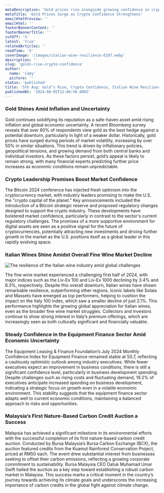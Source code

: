 ```yaml
---
metaDescription: 'Gold prices rise alongside growing confidence in crypto markets. What’s driving investor sentiment?'
metaTitle: 'Gold Prices Surge as Crypto Confidence Strengthens'
emailHtmlPreview: ''
emailHtml: ''
footerBannerContent: ''
footerBannerTitle: ''
cutOff: '5'
latest: 'true'
relatedArticles: ''
readTime: '5'
coverImage: '/images/italian-wine-resilience-E1OT.webp'
description: ''
slug: 'golds-rise-crypto-confidence'
author:
  name: 'Camy'
  picture: ''
status: 'published'
title: '5th Aug: Gold’s Rise, Crypto Confidence, Italian Wine Resilience '
publishedAt: '2024-08-05T12:06:56.000Z'
---
```


### Gold Shines Amid Inflation and Uncertainty

Gold continues solidifying its reputation as a safe-haven asset amid rising inflation and global economic uncertainty. A recent Bloomberg survey reveals that over 60% of respondents view gold as the best hedge against a potential downturn, particularly in light of a weaker dollar. Historically, gold prices have surged during periods of market volatility, increasing by over 50% in similar situations. This trend is driven by inflationary policies, geopolitical tensions, and growing demand from both central banks and individual investors. As these factors persist, gold’s appeal is likely to remain strong, with many financial experts predicting further price increases as economic conditions remain unpredictable.

### Crypto Leadership Promises Boost Market Confidence

The Bitcoin 2024 conference has injected fresh optimism into the cryptocurrency market, with industry leaders promising to make the U.S. the "crypto capital of the planet." Key announcements included the introduction of a Bitcoin strategic reserve and proposed regulatory changes designed to support the crypto industry. These developments have bolstered market confidence, particularly in contrast to the sector's current regulatory challenges. The promises of a more supportive environment for digital assets are seen as a positive signal for the future of cryptocurrencies, potentially attracting new investments and driving further growth in the market as the U.S. positions itself as a global leader in this rapidly evolving space.

### Italian Wines Shine Amidst Overall Fine Wine Market Decline

![The resilience of the Italian wine industry amid global challenges](/images/italian-wine-resilience-cyMz.webp)

The fine wine market experienced a challenging first half of 2024, with major indices such as the Liv-Ex 100 and Liv-Ex 1000 declining by 3.4% and 6.3%, respectively. Despite this overall downturn, Italian wines have shown remarkable resilience, outperforming other regions. Iconic labels like Solaia and Masseto have emerged as top performers, helping to cushion the impact on the Italy 100 index, which saw a smaller decline of just 2.1%. This performance highlights the growing global appreciation for Italian wines, even as the broader fine wine market struggles. Collectors and investors continue to show strong interest in Italy’s premium offerings, which are increasingly seen as both culturally significant and financially valuable.

### Steady Confidence in the Equipment Finance Sector Amid Economic Uncertainty

The Equipment Leasing & Finance Foundation’s July 2024 Monthly Confidence Index for Equipment Finance remained stable at 50.7, reflecting a cautiously optimistic outlook among industry executives. While fewer executives expect an improvement in business conditions, there is still a significant confidence level, particularly in business development spending. Despite challenges such as rising costs and fluctuating demand, 19.2% of executives anticipate increased spending on business development, indicating a strategic focus on growth even in a volatile economic environment. This stability suggests that the equipment finance sector adapts well to current economic conditions, maintaining a balanced approach to risks and opportunities.

### Malaysia’s First Nature-Based Carbon Credit Auction a Success

Malaysia has achieved a significant milestone in its environmental efforts with the successful completion of its first nature-based carbon credit auction. Conducted by Bursa Malaysia’s Bursa Carbon Exchange (BCX), the auction featured credits from the Kuamut Rainforest Conservation Project, priced at RM50 each. The event drew substantial interest from businesses seeking to offset their carbon emissions, reflecting a growing corporate commitment to sustainability. Bursa Malaysia CEO Datuk Muhamad Umar Swift hailed the auction as a key step toward establishing a robust carbon market in Malaysia. This success marks a critical moment in the country’s journey towards achieving its climate goals and underscores the increasing importance of carbon credits in the global fight against climate change.